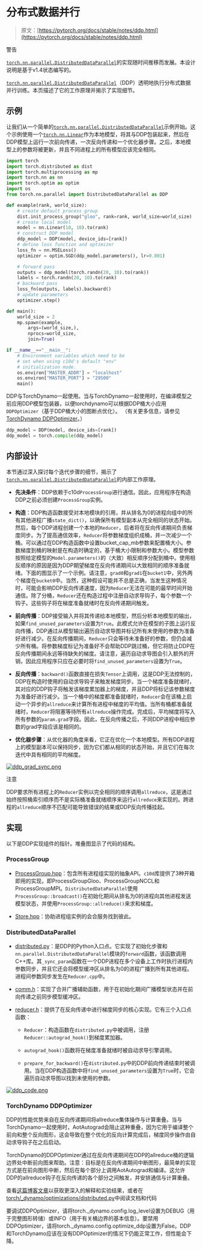 # 分布式数据并行

> 原文：[https://pytorch.org/docs/stable/notes/ddp.html](https://pytorch.org/docs/stable/notes/ddp.html)

警告

[`torch.nn.parallel.DistributedDataParallel`](../generated/torch.nn.parallel.DistributedDataParallel.html#torch.nn.parallel.DistributedDataParallel "torch.nn.parallel.DistributedDataParallel")的实现随时间推移而发展。本设计说明是基于v1.4状态编写的。

[`torch.nn.parallel.DistributedDataParallel`](../generated/torch.nn.parallel.DistributedDataParallel.html#torch.nn.parallel.DistributedDataParallel "torch.nn.parallel.DistributedDataParallel")（DDP）透明地执行分布式数据并行训练。本页描述了它的工作原理并揭示了实现细节。

## 示例

让我们从一个简单的[`torch.nn.parallel.DistributedDataParallel`](../generated/torch.nn.parallel.DistributedDataParallel.html#torch.nn.parallel.DistributedDataParallel "torch.nn.parallel.DistributedDataParallel")示例开始。这个示例使用一个[`torch.nn.Linear`](../generated/torch.nn.Linear.html#torch.nn.Linear "torch.nn.Linear")作为本地模型，将其与DDP包装起来，然后在DDP模型上运行一次前向传递，一次反向传递和一个优化器步骤。之后，本地模型上的参数将被更新，并且不同进程上的所有模型应该完全相同。

```py
import torch
import torch.distributed as dist
import torch.multiprocessing as mp
import torch.nn as nn
import torch.optim as optim
import os
from torch.nn.parallel import DistributedDataParallel as DDP

def example(rank, world_size):
    # create default process group
    dist.init_process_group("gloo", rank=rank, world_size=world_size)
    # create local model
    model = nn.Linear(10, 10).to(rank)
    # construct DDP model
    ddp_model = DDP(model, device_ids=[rank])
    # define loss function and optimizer
    loss_fn = nn.MSELoss()
    optimizer = optim.SGD(ddp_model.parameters(), lr=0.001)

    # forward pass
    outputs = ddp_model(torch.randn(20, 10).to(rank))
    labels = torch.randn(20, 10).to(rank)
    # backward pass
    loss_fn(outputs, labels).backward()
    # update parameters
    optimizer.step()

def main():
    world_size = 2
    mp.spawn(example,
        args=(world_size,),
        nprocs=world_size,
        join=True)

if __name__=="__main__":
    # Environment variables which need to be
    # set when using c10d's default "env"
    # initialization mode.
    os.environ["MASTER_ADDR"] = "localhost"
    os.environ["MASTER_PORT"] = "29500"
    main() 
```

DDP与TorchDynamo一起使用。当与TorchDynamo一起使用时，在编译模型之前应用DDP模型包装器，以便torchdynamo可以根据DDP桶大小应用`DDPOptimizer`（基于DDP桶大小的图断点优化）。 （有关更多信息，请参见[TorchDynamo DDPOptimizer](./ddp.html#torchdynamo-ddpoptimizer)。）

```py
ddp_model = DDP(model, device_ids=[rank])
ddp_model = torch.compile(ddp_model) 
```

## 内部设计

本节通过深入探讨每个迭代步骤的细节，揭示了[`torch.nn.parallel.DistributedDataParallel`](../generated/torch.nn.parallel.DistributedDataParallel.html#torch.nn.parallel.DistributedDataParallel "torch.nn.parallel.DistributedDataParallel")的内部工作原理。

+   **先决条件**：DDP依赖于c10d`ProcessGroup`进行通信。因此，应用程序在构造DDP之前必须创建`ProcessGroup`实例。

+   **构造**：DDP构造函数接受对本地模块的引用，并从排名为0的进程向组中的所有其他进程广播`state_dict()`，以确保所有模型副本从完全相同的状态开始。然后，每个DDP进程创建一个本地的`Reducer`，后者将在反向传递期间负责梯度同步。为了提高通信效率，`Reducer`将参数梯度组织成桶，并一次减少一个桶。可以通过在DDP构造函数中设置bucket_cap_mb参数来配置桶大小。参数梯度到桶的映射是在构造时确定的，基于桶大小限制和参数大小。模型参数按照给定模型的`Model.parameters()`的（大致）相反顺序分配到桶中。使用相反顺序的原因是因为DDP期望梯度在反向传递期间以大致相同的顺序准备就绪。下面的图显示了一个示例。请注意，`grad0`和`grad1`在`bucket1`中，另外两个梯度在`bucket0`中。当然，这种假设可能并不总是正确，当发生这种情况时，可能会影响DDP反向传递速度，因为`Reducer`无法在可能的最早时间开始通信。除了分桶，`Reducer`还在构造过程中注册自动求导钩子，每个参数一个钩子。这些钩子将在梯度准备就绪时在反向传递期间触发。

+   **前向传播**：DDP接受输入并将其传递给本地模型，然后分析本地模型的输出，如果`find_unused_parameters`设置为`True`。此模式允许在模型的子图上运行反向传播，DDP通过从模型输出遍历自动求导图并标记所有未使用的参数为准备好进行减少。在反向传播期间，`Reducer`只会等待未准备好的参数，但仍会减少所有桶。将参数梯度标记为准备好不会帮助DDP跳过桶，但它将防止DDP在反向传播期间永远等待缺失的梯度。请注意，遍历自动求导图会引入额外的开销，因此应用程序只应在必要时将`find_unused_parameters`设置为`True`。

+   **反向传播**：`backward()`函数直接在损失`Tensor`上调用，这是DDP无法控制的，DDP在构造时使用的自动求导钩子来触发梯度同步。当一个梯度准备就绪时，其对应的DDP钩子将触发该梯度累加器上的梯度，并且DDP将标记该参数梯度为准备好进行减少。当一个桶中的梯度都准备就绪时，`Reducer`会在该桶上启动一个异步的`allreduce`来计算所有进程中梯度的平均值。当所有桶都准备就绪时，`Reducer`将阻塞等待所有`allreduce`操作完成。完成后，平均梯度将写入所有参数的`param.grad`字段。因此，在反向传播之后，不同DDP进程中相应参数的grad字段应该是相同的。

+   **优化器步骤**：从优化器的角度来看，它正在优化一个本地模型。所有DDP进程上的模型副本可以保持同步，因为它们都从相同的状态开始，并且它们在每次迭代中具有相同的平均梯度。

[![ddp_grad_sync.png](../Images/7fd0c1da1ad18ef7e8187a73ace04695.png)](https://user-images.githubusercontent.com/16999635/72401724-d296d880-371a-11ea-90ab-737f86543df9.png)

注意

DDP要求所有进程上的`Reducer`实例以完全相同的顺序调用`allreduce`，这是通过始终按照桶索引顺序而不是实际桶准备就绪顺序来运行`allreduce`来实现的。跨进程的`allreduce`顺序不匹配可能导致错误的结果或DDP反向传播挂起。

## 实现

以下是DDP实现组件的指针。堆叠图显示了代码的结构。

### ProcessGroup

+   [ProcessGroup.hpp](https://github.com/pytorch/pytorch/blob/v1.7.0/torch/lib/c10d/ProcessGroup.hpp)：包含所有进程组实现的抽象API。`c10d`库提供了3种开箱即用的实现，即ProcessGroupGloo、ProcessGroupNCCL和ProcessGroupMPI。`DistributedDataParallel`使用`ProcessGroup::broadcast()`在初始化期间从排名为0的进程向其他进程发送模型状态，并使用`ProcessGroup::allreduce()`来求和梯度。

+   [Store.hpp](https://github.com/pytorch/pytorch/blob/v1.7.0/torch/lib/c10d/Store.hpp)：协助进程组实例的会合服务找到彼此。

### DistributedDataParallel

+   [distributed.py](https://github.com/pytorch/pytorch/blob/v1.7.0/torch/nn/parallel/distributed.py)：是DDP的Python入口点。它实现了初始化步骤和`nn.parallel.DistributedDataParallel`模块的`forward`函数，该函数调用C++库。其`_sync_param`函数在一个DDP进程在多个设备上工作时执行进程内参数同步，并且它还会将模型缓冲区从排名为0的进程广播到所有其他进程。进程间参数同步发生在`Reducer.cpp`中。

+   [comm.h](https://github.com/pytorch/pytorch/blob/v1.7.0/torch/csrc/distributed/c10d/comm.h)：实现了合并广播辅助函数，用于在初始化期间广播模型状态并在前向传递之前同步模型缓冲区。

+   [reducer.h](https://github.com/pytorch/pytorch/blob/v1.7.0/torch/csrc/distributed/c10d/reducer.h)：提供了在反向传递中进行梯度同步的核心实现。它有三个入口点函数：

    +   `Reducer`：构造函数在`distributed.py`中被调用，注册`Reducer::autograd_hook()`到梯度累加器。

    +   `autograd_hook()`函数将在梯度准备就绪时被自动求导引擎调用。

    +   `prepare_for_backward()`在`distributed.py`中的DDP前向传递结束时被调用。当在DDP构造函数中将`find_unused_parameters`设置为`True`时，它会遍历自动求导图以找到未使用的参数。

[![ddp_code.png](../Images/0b2511513fe6a3326d13ebd545cfb730.png)](https://user-images.githubusercontent.com/16999635/72313120-4e7c1c80-3658-11ea-9c6d-44336b2daeac.png)

### TorchDynamo DDPOptimizer

DDP的性能优势来自在反向传递期间将allreduce集体操作与计算重叠。当与TorchDynamo一起使用时，AotAutograd会阻止这种重叠，因为它用于编译整个前向和整个反向图形，这会导致在整个优化的反向计算完成后，梯度同步操作由自动求导钩子在之后启动。

TorchDynamo的DDPOptimizer通过在反向传递期间在DDP的allreduce桶的逻辑边界处中断前向图来帮助。注意：目标是在反向传递期间中断图形，最简单的实现方式是在前向图形中断，然后在每个部分上调用AotAutograd和编译。这允许DDP的allreduce钩子在反向传递的各个部分之间触发，并安排通信与计算重叠。

查看[这篇博客文章](https://dev-discuss.pytorch.org/t/torchdynamo-update-9-making-ddp-work-with-torchdynamo/860/1)以获取更深入的解释和实验结果，或者在[torch/_dynamo/optimizations/distributed.py](https://github.com/pytorch/pytorch/blob/4908a12542798a3e8641faae6b74f068fdfc6778/torch/_dynamo/optimizations/distributed.py#L56)中阅读文档和代码

要调试DDPOptimizer，请将torch._dynamo.config.log_level设置为DEBUG（用于完整图形转储）或INFO（用于有关桶边界的基本信息）。要禁用DDPOptimizer，请将torch._dynamo.config.optimize_ddp设置为False。DDP和TorchDynamo应该在没有DDPOptimizer的情况下仍能正常工作，但性能会下降。
